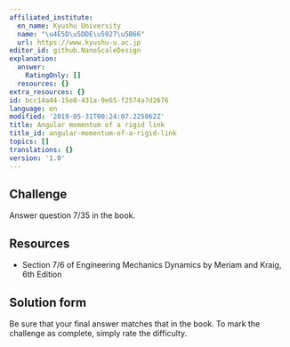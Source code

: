 ```yaml
---
affiliated_institute:
  en_name: Kyushu University
  name: "\u4E5D\u5DDE\u5927\u5B66"
  url: https://www.kyushu-u.ac.jp
editor_id: github.NanoScaleDesign
explanation:
  answer:
    RatingOnly: []
  resources: {}
extra_resources: {}
id: bcc14a44-15e8-431a-9e65-f2574a7d2676
language: en
modified: '2019-05-31T00:24:07.225862Z'
title: Angular momentum of a rigid link
title_id: angular-momentum-of-a-rigid-link
topics: []
translations: {}
version: '1.0'
---
```


## Challenge
Answer question 7/35 in the book.


## Resources
- Section 7/6 of Engineering Mechanics Dynamics by Meriam and Kraig, 6th Edition


## Solution form
Be sure that your final answer matches that in the book.
To mark the challenge as complete, simply rate the difficulty.
